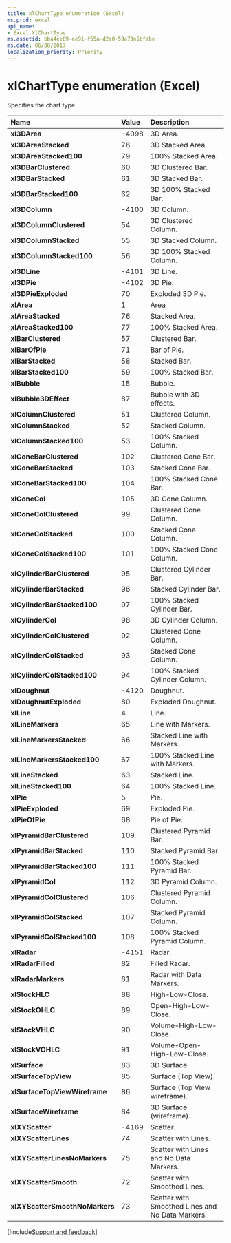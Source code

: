 ```yaml
---
title: xlChartType enumeration (Excel)
ms.prod: excel
api_name:
- Excel.XlChartType
ms.assetid: bba4ee89-ee91-f55a-d2e0-59a73e5bfabe
ms.date: 06/08/2017
localization_priority: Priority
---
```



# xlChartType enumeration (Excel)

Specifies the chart type.

|Name|Value|Description|
|:-----|:-----|:-----|
| **xl3DArea**|-4098|3D Area.|
| **xl3DAreaStacked**|78|3D Stacked Area.|
| **xl3DAreaStacked100**|79|100% Stacked Area.|
| **xl3DBarClustered**|60|3D Clustered Bar.|
| **xl3DBarStacked**|61|3D Stacked Bar.|
| **xl3DBarStacked100**|62|3D 100% Stacked Bar.|
| **xl3DColumn**|-4100|3D Column.|
| **xl3DColumnClustered**|54|3D Clustered Column.|
| **xl3DColumnStacked**|55|3D Stacked Column. |
| **xl3DColumnStacked100**|56|3D 100% Stacked Column.|
| **xl3DLine**|-4101|3D Line.|
| **xl3DPie**|-4102|3D Pie.|
| **xl3DPieExploded**|70|Exploded 3D Pie.|
| **xlArea**|1|Area|
| **xlAreaStacked**|76|Stacked Area.|
| **xlAreaStacked100**|77|100% Stacked Area.|
| **xlBarClustered**|57|Clustered Bar.|
| **xlBarOfPie**|71|Bar of Pie.|
| **xlBarStacked**|58|Stacked Bar.|
| **xlBarStacked100**|59|100% Stacked Bar.|
| **xlBubble**|15|Bubble.|
| **xlBubble3DEffect**|87|Bubble with 3D effects.|
| **xlColumnClustered**|51|Clustered Column.|
| **xlColumnStacked**|52|Stacked Column.|
| **xlColumnStacked100**|53|100% Stacked Column.|
| **xlConeBarClustered**|102|Clustered Cone Bar.|
| **xlConeBarStacked**|103|Stacked Cone Bar.|
| **xlConeBarStacked100**|104|100% Stacked Cone Bar.|
| **xlConeCol**|105|3D Cone Column.|
| **xlConeColClustered**|99|Clustered Cone Column.|
| **xlConeColStacked**|100|Stacked Cone Column.|
| **xlConeColStacked100**|101|100% Stacked Cone Column.|
| **xlCylinderBarClustered**|95|Clustered Cylinder Bar.|
| **xlCylinderBarStacked**|96|Stacked Cylinder Bar.|
| **xlCylinderBarStacked100**|97|100% Stacked Cylinder Bar.|
| **xlCylinderCol**|98|3D Cylinder Column.|
| **xlCylinderColClustered**|92|Clustered Cone Column.|
| **xlCylinderColStacked**|93|Stacked Cone Column.|
| **xlCylinderColStacked100**|94|100% Stacked Cylinder Column.|
| **xlDoughnut**|-4120|Doughnut.|
| **xlDoughnutExploded**|80|Exploded Doughnut.|
| **xlLine**|4|Line.|
| **xlLineMarkers**|65|Line with Markers.|
| **xlLineMarkersStacked**|66|Stacked Line with Markers.|
| **xlLineMarkersStacked100**|67|100% Stacked Line with Markers.|
| **xlLineStacked**|63|Stacked Line.|
| **xlLineStacked100**|64|100% Stacked Line.|
| **xlPie**|5|Pie.|
| **xlPieExploded**|69|Exploded Pie.|
| **xlPieOfPie**|68|Pie of Pie.|
| **xlPyramidBarClustered**|109|Clustered Pyramid Bar.|
| **xlPyramidBarStacked**|110|Stacked Pyramid Bar.|
| **xlPyramidBarStacked100**|111|100% Stacked Pyramid Bar.|
| **xlPyramidCol**|112|3D Pyramid Column.|
| **xlPyramidColClustered**|106|Clustered Pyramid Column.|
| **xlPyramidColStacked**|107|Stacked Pyramid Column.|
| **xlPyramidColStacked100**|108|100% Stacked Pyramid Column.|
| **xlRadar**|-4151|Radar.|
| **xlRadarFilled**|82|Filled Radar.|
| **xlRadarMarkers**|81|Radar with Data Markers.|
| **xlStockHLC**|88|High-Low-Close.|
| **xlStockOHLC**|89|Open-High-Low-Close.|
| **xlStockVHLC**|90|Volume-High-Low-Close.|
| **xlStockVOHLC**|91|Volume-Open-High-Low-Close.|
| **xlSurface**|83|3D Surface.|
| **xlSurfaceTopView**|85|Surface (Top View).|
| **xlSurfaceTopViewWireframe**|86|Surface (Top View wireframe).|
| **xlSurfaceWireframe**|84|3D Surface (wireframe).|
| **xlXYScatter**|-4169|Scatter.|
| **xlXYScatterLines**|74|Scatter with Lines.|
| **xlXYScatterLinesNoMarkers**|75|Scatter with Lines and No Data Markers.|
| **xlXYScatterSmooth**|72|Scatter with Smoothed Lines.|
| **xlXYScatterSmoothNoMarkers**|73|Scatter with Smoothed Lines and No Data Markers.|

[!include[Support and feedback](~/includes/feedback-boilerplate.md)]